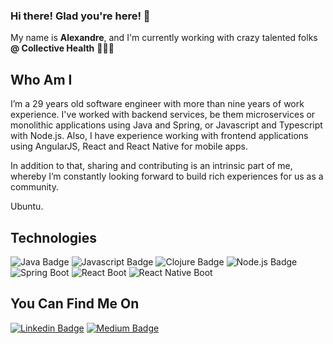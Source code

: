 ### Hi there! Glad you're here! 👋

My name is **Alexandre**, and I'm currently working with crazy talented folks **@ Collective Health** 👨🏻‍💻

## Who Am I
I’m a 29 years old software engineer with more than nine years of work experience. I've worked with backend services, be them microservices or monolithic applications using Java and Spring, or Javascript and Typescript with Node.js. Also, I have experience working with frontend applications using AngularJS, React and React Native for mobile apps.

In addition to that, sharing and contributing is an intrinsic part of me, whereby I’m constantly looking forward to build rich experiences for us as a community.

Ubuntu.

## Technologies
![Java Badge](https://img.shields.io/badge/Java-%23007396.svg?&style=flat&logo=java&logoColor=white)
![Javascript Badge](https://img.shields.io/badge/Javascript-%23F7DF1E.svg?&style=flat&logo=javascript&logoColor=black)
![Clojure Badge](https://img.shields.io/badge/Clojure-%235881D8.svg?&style=flat&logo=clojure&logoColor=white)
![Node.js Badge](https://img.shields.io/badge/Node.js-%23339933.svg?&style=flat&logo=node.js&logoColor=white)
![Spring Boot](https://img.shields.io/badge/Spring_Boot-%236DB33F.svg?&style=flat&logo=spring&logoColor=white)
![React Boot](https://img.shields.io/badge/React-%2361DAFB.svg?&style=flat&logo=react&logoColor=black)
![React Native Boot](https://img.shields.io/badge/React_Native-%2361DAFB.svg?&style=flat&logo=react&logoColor=black)


## You Can Find Me On
[![Linkedin Badge](https://img.shields.io/badge/-LinkedIn-blue?style=flat&logo=Linkedin&logoColor=white)](https://www.linkedin.com/in/alesevero/)
[![Medium Badge](https://img.shields.io/badge/medium-%2312100E.svg?&style=flat&logo=medium&logoColor=white)](https://medium.com/@aleseverojr)


<!--
**alesevero/alesevero** is a ✨ _special_ ✨ repository because its `README.md` (this file) appears on your GitHub profile.

Here are some ideas to get you started:

- 🔭 I’m currently working on ...
- 🌱 I’m currently learning ...
- 👯 I’m looking to collaborate on ...
- 🤔 I’m looking for help with ...
- 💬 Ask me about ...
- 📫 How to reach me: ...
- 😄 Pronouns: ...
- ⚡ Fun fact: ...
-->
